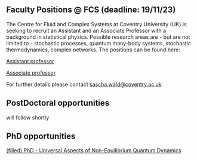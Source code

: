 
## Faculty Positions @ FCS (deadline: 19/11/23)
The Centre for Fluid and Complex Systems at Coventry University (UK) is seeking to recruit an Assistant and an Associate Professor with a background in statistical physics. Possible research areas are - but are not limited to - stochastic processes, quantum many-body systems, stochastic thermodynamics, complex networks. The positions can be found here:

[Assistant professor](https://cugcareers.coventry.ac.uk/job-invite/901/)

[Associate professor]( https://cugcareers.coventry.ac.uk/job-invite/903/)

For further details please contact sascha.wald@coventry.ac.uk

## PostDoctoral opportunities
will follow shortly

## PhD opportunities

[(filled) PhD - Universal Aspects of Non-Equilibrium Quantum Dynamics](https://www.jobs.ac.uk/job/CXQ654/phd-studentship-universality-in-non-equilibrium-quantum-systems)

